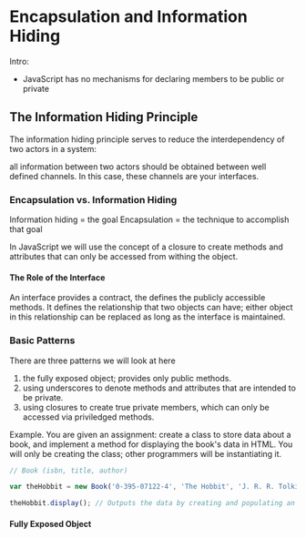 # Encapsulation and Information Hiding

Intro:
- JavaScript has no mechanisms for declaring members to be public or private

## The Information Hiding Principle
The information hiding principle serves to reduce the interdependency of two actors in a system:

all information between two actors should be obtained between well defined channels. In this case, these channels are your interfaces.

### Encapsulation vs. Information Hiding
Information hiding = the goal
Encapsulation = the technique to accomplish that goal

In JavaScript we will use the concept of a closure to create methods and attributes that can only be accessed from withing the object.

#### The Role of the Interface
An interface provides a contract, the defines the publicly accessible methods.
It defines the relationship that two objects can have; either object in this relationship can be replaced as long as the interface is maintained.

### Basic Patterns
There are three patterns we will look at here

1. the fully exposed object; provides only public methods.
2. using underscores to denote methods and attributes that are intended to be private.
3. using closures to create true private members, which can only be accessed via priviledged methods. 

Example. 
You are given an assignment: create a class to store data about a book, and implement a method for displaying the book's data in HTML. You will only be creating the class; other programmers will be instantiating it. 

```js
// Book (isbn, title, author)

var theHobbit = new Book('0-395-07122-4', 'The Hobbit', 'J. R. R. Tolkien');

theHobbit.display(); // Outputs the data by creating and populating an html element.
```

#### Fully Exposed Object
